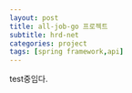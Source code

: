 ```yaml
---
layout: post
title: all-job-go 프로젝트
subtitle: hrd-net 
categories: project
tags: [spring framework,api]
---
```



test중임다.